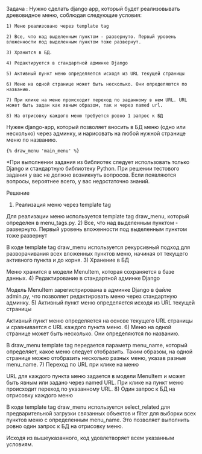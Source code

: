 Задача :
Нужно сделать django app, который будет реализовывать древовидное меню, соблюдая следующие условия:

`1) Меню реализовано через template tag`

`2) Все, что над выделенным пунктом - развернуто. Первый уровень вложенности под выделенным пунктом тоже развернут.`

`3) Хранится в БД.`

`4) Редактируется в стандартной админке Django`

`5) Активный пункт меню определяется исходя из URL текущей страницы`

`6) Меню на одной странице может быть несколько. Они определяются по названию.`

`7) При клике на меню происходит переход по заданному в нем URL. URL может быть задан как явным образом, так и через named url.`

`8) На отрисовку каждого меню требуется ровно 1 запрос к БД`

 Нужен django-app, который позволяет вносить в БД меню (одно или несколько) через админку, и нарисовать на любой нужной странице меню по названию.
 
`{% draw_menu 'main_menu' %}`

 *При выполнении задания из библиотек следует использовать только Django и стандартную библиотеку Python.
 При решении тестового задания у вас не должно возникнуть вопросов. Если появляются вопросы, вероятнее всего, у вас недостаточно знаний.

Решение


1) Реализация меню через template tag

Для реализации меню используется template tag draw_menu, который определен в menu_tags.py.
2) Все, что над выделенным пунктом - развернуто. Первый уровень вложенности под выделенным пунктом тоже развернут

В коде template tag draw_menu используется рекурсивный подход для разворачивания всех вложенных пунктов меню, начиная от текущего активного пункта и до корня.
3) Хранение в БД

Меню хранится в модели MenuItem, которая сохраняется в базе данных.
4) Редактирование в стандартной админке Django

Модель MenuItem зарегистрирована в админке Django в файле admin.py, что позволяет редактировать меню через стандартную админку.
5) Активный пункт меню определяется исходя из URL текущей страницы

Активный пункт меню определяется на основе текущего URL страницы и сравнивается с URL каждого пункта меню.
6) Меню на одной странице может быть несколько. Они определяются по названию.

В draw_menu template tag передается параметр menu_name, который определяет, какое меню следует отобразить. Таким образом, на одной странице можно отобразить несколько разных меню, указав разные menu_name.
7) Переход по URL при клике на меню

URL для каждого пункта меню задается в модели MenuItem и может быть явным или задано через named URL. При клике на пункт меню происходит переход по указанному URL.
8) Один запрос к БД на отрисовку каждого меню

В коде template tag draw_menu используется select_related для предварительной загрузки связанных объектов и filter для выборки всех пунктов меню с определенным menu_name. Это позволяет выполнить ровно один запрос к БД на отрисовку меню.

Исходя из вышеуказанного, код удовлетворяет всем указанным условиям.
